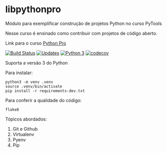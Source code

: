 # libpythonpro
Módulo para exemplificar construção de projetos Python no curso PyTools

Nesse curso é ensinado como contribuir com projetos de código aberto.

Link para o curso [Python Pro](https://wwww.python.pro.br)

[![Build Status](https://travis-ci.org/fredericoaraujo/libpythonpro.svg?branch=master)](https://travis-ci.org/fredericoaraujo/libpythonpro)
[![Updates](https://pyup.io/repos/github/fredericoaraujo/libpythonpro/shield.svg)](https://pyup.io/repos/github/fredericoaraujo/libpythonpro/)
[![Python 3](https://pyup.io/repos/github/fredericoaraujo/libpythonpro/python-3-shield.svg)](https://pyup.io/repos/github/fredericoaraujo/libpythonpro/)
[![codecov](https://codecov.io/gh/fredericoaraujo/libpythonpro/branch/master/graph/badge.svg)](https://codecov.io/gh/fredericoaraujo/libpythonpro)

Suporta a versão 3 do Python

Para instalar:
```console
python3 -m venv .venv
source .venv/bin/activate
pip install -r requirements-dev.txt
```

Para conferir a qualidade do código:
```console
flake8
```

Tópicos abordados:
  1. Git e Github
  2. Virtualenv
  3. Pyenv
  4. Pip
